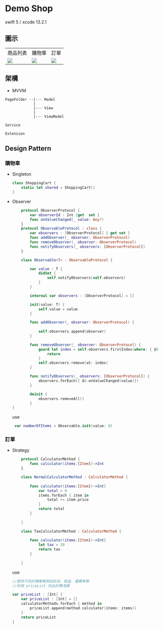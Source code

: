 # Demo Shop

swift 5 / xcode 13.2.1

## 圖示

<table>
    <tr>
        <td>商品列表</td>
        <td>購物車</td>
        <td>訂單</td>
    </tr>
    <tr>
        <td ><img src="https://media.giphy.com/media/K1r1ZxmOJrNXFDHlEN/giphy.gif" ></td>
        <td ><img src="https://media.giphy.com/media/5sutPppQjzlZkzJODz/giphy.gif"  ></td>
        <td ><img src="https://media.giphy.com/media/5z8g9BckArghwHsESb/giphy.gif" ></td>
    </tr>
    
</table>


## 架構

- MVVM
```
PageFolder --|--- Model
             |
             |--- View
             |
             |--- ViewModel

Service

Extension

```


## Design Pattern 

### 購物車
- Singleton
    ```swift
    class ShoppingCart {
        static let shared = ShoppingCart()
    }
    ```
- Observer
    ```swift
        protocol ObserverProtocol {
            var observerId : Int {get  set }
            func onValueChanged(_ value: Any?)
        }
        protocol ObservableProtocol : class {
            var observers : [ObserverProtocol] { get set }
            func addObserver(_ observer: ObserverProtocol)
            func removeObserver(_ observer: ObserverProtocol)
            func notifyObservers(_ observers: [ObserverProtocol])
        }

        class Observable<T> : ObservableProtocol {

            var value : T {
                didSet {
                    self.notifyObservers(self.observers)
                }
            }

            internal var observers : [ObserverProtocol] = []

            init(value: T) {
                self.value = value
            }

            func addObserver(_ observer: ObserverProtocol) {
        
                self.observers.append(observer)
            }

            func removeObserver(_ observer: ObserverProtocol) {
                guard let index = self.observers.firstIndex(where: { $0.observerId == observer.observerId }) else {
                    return
                }
                self.observers.remove(at: index)
            }

            func notifyObservers(_ observers: [ObserverProtocol]) {
                observers.forEach({ $0.onValueChanged(value)})
            }

            deinit {
                observers.removeAll()
            }
    }

    ```
    use
    ```swift
     var numberOfItems = Observable.init(value: 0)
    ```

### 訂單

- Strategy
    ```swift 
        protocol CalculatorMethod {
            func calculator(items:[Item])->Int
        }

        class NormalCalculatorMethod : CalculatorMethod {
            
            func calculator(items:[Item])->Int{
                var total = 0
                items.forEach { item in
                    total += item.price
                }
                return total
            }
            
        }

        class TaxCalculatorMethod : CalculatorMethod {
            
            func calculator(items:[Item])->Int{
                let tax = 20
                return tax
            }
            
        }

    ```
    use
    ```swift
    //提供不同計價策略例如折扣、税金、運費等等
    //利用 priceList 列出計費清單

    var priceList : [Int] {
        var priceList : [Int] = []
        calculatorMethods.forEach { method in
            priceList.append(method.calculator(items: items))
        }
        return priceList
    }
    ```
